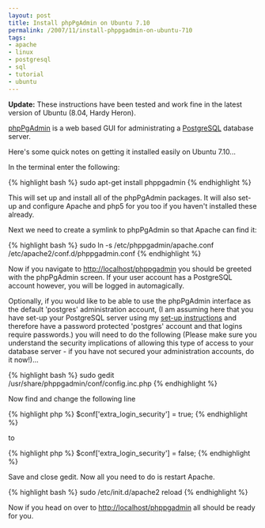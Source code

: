 ```yaml
---
layout: post
title: Install phpPgAdmin on Ubuntu 7.10
permalink: /2007/11/install-phppgadmin-on-ubuntu-710
tags:
- apache
- linux
- postgresql
- sql
- tutorial
- ubuntu
---
```


<p class="alert">
    <strong>Update:</strong> These instructions have been tested and work fine in the
    latest version of Ubuntu (8.04, Hardy Heron).
</p>

[phpPgAdmin](http://www.phppgadmin.org/) is a web based GUI for administrating a
[PostgreSQL](http://www.postgresql.org/) database server.

Here's some quick notes on getting it installed easily on Ubuntu 7.10...

In the terminal enter the following:

{% highlight bash %}
sudo apt-get install phppgadmin
{% endhighlight %}

This will set up and install all of the phpPgAdmin packages. It will also set-up and configure Apache and
php5 for you too if you haven't installed these already.

Next we need to create a symlink to phpPgAdmin so that Apache can find it:

{% highlight bash %}
sudo ln -s /etc/phppgadmin/apache.conf /etc/apache2/conf.d/phppgadmin.conf
{% endhighlight %}

Now if you navigate to [http://localhost/phppgadmin](http://localhost/phppgadmin) you should be greeted
with the phpPgAdmin screen. If your user account has a PostgreSQL account however, you will be logged in
automagically.

Optionally, if you would like to be able to use the phpPgAdmin interface as the default 'postgres'
administration account, (I am assuming here that you have set-up your PostgreSQL server using my
[set-up instructions](/2007/11/install-postgresql-on-ubuntu-710/) and therefore have a password
protected 'postgres' account and that logins require passwords.) you will need to do the following
(Please make sure you understand the security implications of allowing this type of access to your
database server - if you have not secured your administration accounts, do it now!)...

{% highlight bash %}
sudo gedit /usr/share/phppgadmin/conf/config.inc.php
{% endhighlight %}

Now find and change the following line

{% highlight php %}
$conf['extra_login_security'] = true;
{% endhighlight %}

to

{% highlight php %}
$conf['extra_login_security'] = false;
{% endhighlight %}

Save and close gedit.  Now all you need to do is restart Apache.

{% highlight bash %}
sudo /etc/init.d/apache2 reload
{% endhighlight %}

Now if you head on over to [http://localhost/phppgadmin](http://localhost/phppgadmin) all should be ready
for you.
